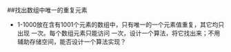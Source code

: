 ##找出数组中唯一的重复元素

- 1-1000放在含有1001个元素的数组中，只有唯一的一个元素值重复，其它均只出现 一次。每个数组元素只能访问
一次，设计一个算法，将它找出来；不用辅助存储空间，能否设计一个算法实现？
